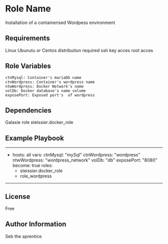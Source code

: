 Role Name
=========

Installation of a containerised Wordpess environment

Requirements
------------

Linux Ubunutu or Centos distribution required
ssh key acces 
root acces 

Role Variables
--------------
    ctnMysql: Container's mariaDb name
    ctnWordpress: Container's wordpress name
    ntwWordpress: Docker Network's name
    volDb: Docker database's name volume
    exposePort: Exposed port's  of wordpress


Dependencies
------------
Galaxie role
steissier.docker_role


Example Playbook
----------------
---
- hosts: all
  vars:
    ctnMysql: "mySql"
    ctnWordpress: "wordpress"
    ntwWordpress: "wordpress_network"
    volDb: "db"
    exposePort: "8080"
  become: true
  roles:
    - steissier.docker_role
    - role_wordpress
---


License
-------

Free

Author Information
------------------

Seb the aprentice
